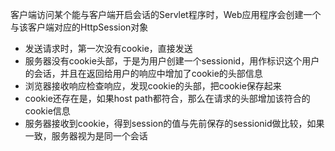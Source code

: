 客户端访问某个能与客户端开启会话的Servlet程序时，Web应用程序会创建一个与该客户端对应的HttpSession对象







- 发送请求时，第一次没有cookie，直接发送
- 服务器没有cookie头部，于是为用户创建一个sessionid，用作标识这个用户的会话，并且在返回给用户的响应中增加了cookie的头部信息
- 浏览器接收响应检查响应，发现cookie的头部，把cookie保存起来
- cookie还存在是，如果host path都符合，那么在请求的头部增加该符合的cookie信息
- 服务器接收到cookie，得到session的值与先前保存的sessionid做比较，如果一致，服务器视为是同一个会话

